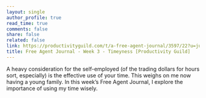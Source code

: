 ```yaml
---
layout: single
author_profile: true
read_time: true
comments: false
share: false
related: false
link: https://productivityguild.com/t/a-free-agent-journal/3597/22?u=justindirose
title: Free Agent Journal - Week 3 - Timeyness [Productivity Guild]
---
```


A heavy consideration for the self-employed (of the trading dollars for hours sort, especially) is the effective use of your time. This weighs on me now having a young family. In this week’s Free Agent Journal, I explore the importance of using my time wisely.
